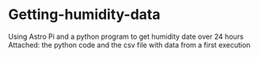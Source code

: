 # Getting-humidity-data
Using Astro Pi and a python program to get humidity date over 24 hours
Attached: the python code and the csv file with data from a first execution
